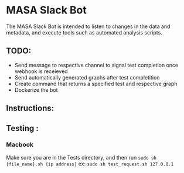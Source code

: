 # MASA Slack Bot

The MASA Slack Bot is intended to listen to changes in the data and metadata, and execute tools such as automated analysis scripts.

## TODO:
- Send message to respective channel to signal test completion once webhook is receieved
- Send automatically generated graphs after test completition
- Create command that returns a specified test and respective graph
- Dockerize the bot

## Instructions:


## Testing :

### Macbook
Make sure you are in the Tests directory, and then run `sudo sh {file_name}.sh {ip address}`
ex: `sudo sh test_request.sh 127.0.0.1`